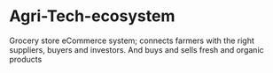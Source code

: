 # Agri-Tech-ecosystem
Grocery store eCommerce system; connects farmers with the right suppliers, buyers and investors. And buys and sells fresh and organic products

